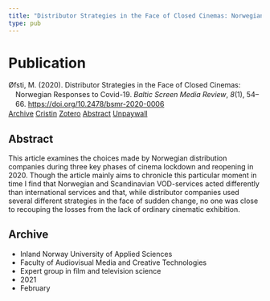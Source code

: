 ```yaml
---
title: "Distributor Strategies in the Face of Closed Cinemas: Norwegian Responses to Covid-19"
type: pub
---
```

<h1>Publication</h1>
<article id="csl-bib-container-W7U6JAW6" class="csl-bib-container">
  <div class="csl-bib-body" style="line-height: 1.35; padding-left: 1em; text-indent:-1em;">
  <div class="csl-entry">&#xD8;fsti, M. (2020). Distributor Strategies in the Face of Closed Cinemas: Norwegian Responses to Covid-19. <i>Baltic Screen Media Review</i>, <i>8</i>(1), 54&#x2013;66. <a href="https://doi.org/10.2478/bsmr-2020-0006">https://doi.org/10.2478/bsmr-2020-0006</a></div>
</div>
  <div class="csl-bib-buttons">
    <a href="#taxonomy-article-W7U6JAW6" class="csl-bib-button">Archive</a>
    <a href="https://app.cristin.no/results/show.jsf?id=1894145" alt="Cristin URL" class="csl-bib-button">Cristin</a>
    <a href="http://zotero.org/groups/5022929/items/W7U6JAW6" alt="Zotero URL" class="csl-bib-button">Zotero</a>
    <a href="#abstract-article-W7U6JAW6" class="csl-bib-button">Abstract</a>
    <a href="https://sciendo.com/pdf/10.2478/bsmr-2020-0006" class="csl-bib-button">Unpaywall</a>
  </div>
  <div id="csl-bib-meta-container-W7U6JAW6"></div>
</article>
<div id="csl-bib-meta-W7U6JAW6" class="csl-bib-meta">
  <article id="abstract-article-W7U6JAW6" class="abstract-article">
    <h1>Abstract</h1>
    This article examines the choices made by Norwegian distribution companies during three key phases of cinema lockdown and reopening in 2020. Though the article mainly aims to chronicle this particular moment in time I find that Norwegian and Scandinavian VOD-services acted differently than international services and that, while distributor companies used several different strategies in the face of sudden change, no one was close to recouping the losses from the lack of ordinary cinematic exhibition.
  </article>
  <article id="taxonomy-article-W7U6JAW6" class="taxonomy-article">
    <h1>Archive</h1>
    <ul>
      <li>Inland Norway University of Applied Sciences</li>
      <li>Faculty of Audiovisual Media and Creative Technologies</li>
      <li>Expert group in film and television science</li>
      <li>2021</li>
      <li>February</li>
    </ul>
  </article>
</div>
